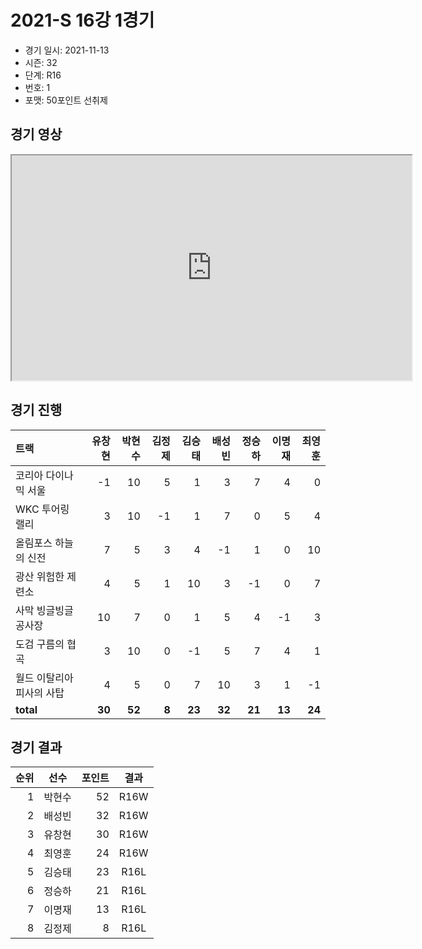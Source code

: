 # 2021-S 16강 1경기

- 경기 일시: 2021-11-13
- 시즌: 32
- 단계: R16
- 번호: 1
- 포맷: 50포인트 선취제





## 경기 영상
<iframe width="640" height="360"
src="https://www.youtube.com/embed/nhXPOwwxYWM">
</iframe>

## 경기 진행

| 트랙 | 유창현 | 박현수 | 김정제 | 김승태 | 배성빈 | 정승하 | 이명재 | 최영훈 |
|:---|---:|---:|---:|---:|---:|---:|---:|---:|
| 코리아 다이나믹 서울 | -1 | 10 | 5 | 1 | 3 | 7 | 4 | 0 |
| WKC 투어링 랠리 | 3 | 10 | -1 | 1 | 7 | 0 | 5 | 4 |
| 올림포스 하늘의 신전 | 7 | 5 | 3 | 4 | -1 | 1 | 0 | 10 |
| 광산 위험한 제련소 | 4 | 5 | 1 | 10 | 3 | -1 | 0 | 7 |
| 사막 빙글빙글 공사장 | 10 | 7 | 0 | 1 | 5 | 4 | -1 | 3 |
| 도검 구름의 협곡 | 3 | 10 | 0 | -1 | 5 | 7 | 4 | 1 |
| 월드 이탈리아 피사의 사탑 | 4 | 5 | 0 | 7 | 10 | 3 | 1 | -1 |
| __total__ | __30__ | __52__ | __8__ | __23__ | __32__ | __21__ | __13__ | __24__ |




## 경기 결과

| 순위 | 선수 | 포인트 | 결과 |
|---:|:---:|---:|:---:|
| 1 | 박현수 | 52 | R16W |
| 2 | 배성빈 | 32 | R16W |
| 3 | 유창현 | 30 | R16W |
| 4 | 최영훈 | 24 | R16W |
| 5 | 김승태 | 23 | R16L |
| 6 | 정승하 | 21 | R16L |
| 7 | 이명재 | 13 | R16L |
| 8 | 김정제 | 8 | R16L |

